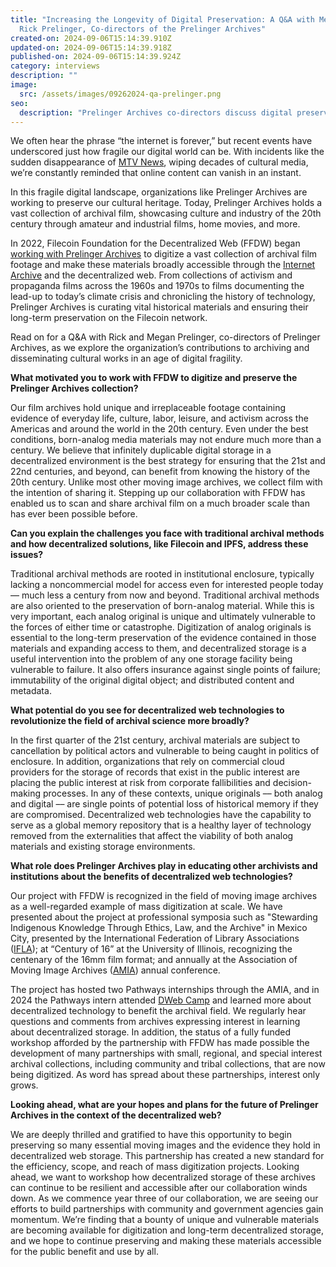 ```yaml
---
title: "Increasing the Longevity of Digital Preservation: A Q&A with Megan and
  Rick Prelinger, Co-directors of the Prelinger Archives"
created-on: 2024-09-06T15:14:39.910Z
updated-on: 2024-09-06T15:14:39.918Z
published-on: 2024-09-06T15:14:39.924Z
category: interviews
description: ""
image:
  src: /assets/images/09262024-qa-prelinger.png
seo:
  description: "Prelinger Archives co-directors discuss digital preservation challenges and how decentralized web technologies help safeguard cultural heritage for future generations."
---
```


We often hear the phrase “the internet is forever,” but recent events have underscored just how fragile our digital world can be. With incidents like the sudden disappearance of [MTV News](https://variety.com/2024/digital/news/mtv-news-website-archives-pulled-offline-1236047163/), wiping decades of cultural media, we’re constantly reminded that online content can vanish in an instant.  

In this fragile digital landscape, organizations like Prelinger Archives are working to preserve our cultural heritage. Today, Prelinger Archives holds a vast collection of archival film, showcasing culture and industry of the 20th century through amateur and industrial films, home movies, and more. 

In 2022, Filecoin Foundation for the Decentralized Web (FFDW) began [working with Prelinger Archives](/blog/ffdw-works-with-prelinger-archives-to-make-rare-historic-films-more-accessible-using-the-decentralized-web/) to digitize a vast collection of archival film footage and make these materials broadly accessible through the [Internet Archive](https://archive.org/details/prelinger?tab=about) and the decentralized web. From collections of activism and propaganda films across the 1960s and 1970s to films documenting the lead-up to today’s climate crisis and chronicling the history of technology, Prelinger Archives is curating vital historical materials and ensuring their long-term preservation on the Filecoin network. 

Read on for a Q&A with Rick and Megan Prelinger, co-directors of Prelinger Archives, as we explore the organization’s contributions to archiving and disseminating cultural works in an age of digital fragility.

**What motivated you to work with FFDW to digitize and preserve the Prelinger Archives collection?**

Our film archives hold unique and irreplaceable footage containing evidence of everyday life, culture, labor, leisure, and activism across the Americas and around the world in the 20th century. Even under the best conditions, born-analog media materials may not endure much more than a century. We believe that infinitely duplicable digital storage in a decentralized environment is the best strategy for ensuring that the 21st and 22nd centuries, and beyond, can benefit from knowing the history of the 20th century. Unlike most other moving image archives, we collect film with the intention of sharing it. Stepping up our collaboration with FFDW has enabled us to scan and share archival film on a much broader scale than has ever been possible before.

**Can you explain the challenges you face with traditional archival methods and how decentralized solutions, like Filecoin and IPFS, address these issues?**

Traditional archival methods are rooted in institutional enclosure, typically lacking a noncommercial model for access even for interested people today –– much less a century from now and beyond. Traditional archival methods are also oriented to the preservation of born-analog material. While this is very important, each analog original is unique and ultimately vulnerable to the forces of either time or catastrophe. Digitization of analog originals is essential to the long-term preservation of the evidence contained in those materials and expanding access to them, and decentralized storage is a useful intervention into the problem of any one storage facility being vulnerable to failure. It also offers insurance against single points of failure; immutability of the original digital object; and distributed content and metadata.

**What potential do you see for decentralized web technologies to revolutionize the field of archival science more broadly?**

In the first quarter of the 21st century, archival materials are subject to cancellation by political actors and vulnerable to being caught in politics of enclosure. In addition, organizations that rely on commercial cloud providers for the storage of records that exist in the public interest are placing the public interest at risk from corporate fallibilities and decision-making processes. In any of these contexts, unique originals –– both analog and digital –– are single points of potential loss of historical memory if they are compromised. Decentralized web technologies have the capability to serve as a global memory repository that is a healthy layer of technology removed from the externalities that affect the viability of both analog materials and existing storage environments.

**What role does Prelinger Archives play in educating other archivists and institutions about the benefits of decentralized web technologies?**

Our project with FFDW is recognized in the field of moving image archives as a well-regarded example of mass digitization at scale. We have presented about the project at professional symposia such as "Stewarding Indigenous Knowledge Through Ethics, Law, and the Archive" in Mexico City, presented by the International Federation of Library Associations ([IFLA](https://www.ifla.org/)); at “Century of 16” at the University of Illinois, recognizing the centenary of the 16mm film format; and annually at the Association of Moving Image Archives ([AMIA](https://amianet.org/)) annual conference. 

The project has hosted two Pathways internships through the AMIA, and in 2024 the Pathways intern attended [DWeb Camp](https://dwebcamp.org/) and learned more about decentralized technology to benefit the archival field. We regularly hear questions and comments from archives expressing interest in learning about decentralized storage. In addition, the status of a fully funded workshop afforded by the partnership with FFDW has made possible the development of many partnerships with small, regional, and special interest archival collections, including community and tribal collections, that are now being digitized. As word has spread about these partnerships, interest only grows.

**Looking ahead, what are your hopes and plans for the future of Prelinger Archives in the context of the decentralized web?**

We are deeply thrilled and gratified to have this opportunity to begin preserving so many essential moving images and the evidence they hold in decentralized web storage. This partnership has created a new standard for the efficiency, scope, and reach of mass digitization projects. Looking ahead, we want to workshop how decentralized storage of these archives can continue to be resilient and accessible after our collaboration winds down. As we commence year three of our collaboration, we are seeing our efforts to build partnerships with community and government agencies gain momentum. We’re finding that a bounty of unique and vulnerable materials are becoming available for digitization and long-term decentralized storage, and we hope to continue preserving and making these materials accessible for the public benefit and use by all.
